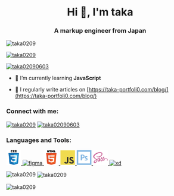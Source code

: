 <h1 align="center">Hi 👋, I'm taka</h1>
<h3 align="center">A markup engineer from Japan</h3>

<p align="left"> <img src="https://komarev.com/ghpvc/?username=taka0209&label=Profile%20views&color=0e75b6&style=flat" alt="taka0209" /> </p>

<p align="left"> <a href="https://github.com/ryo-ma/github-profile-trophy"><img src="https://github-profile-trophy.vercel.app/?username=taka0209" alt="taka0209" /></a> </p>

<p align="left"> <a href="https://twitter.com/taka02090603" target="blank"><img src="https://img.shields.io/twitter/follow/taka02090603?logo=twitter&style=for-the-badge" alt="taka02090603" /></a> </p>

- 🌱 I’m currently learning **JavaScript**

- 📝 I regularly write articles on [https://taka-portfoli0.com/blog/](https://taka-portfoli0.com/blog/)

<h3 align="left">Connect with me:</h3>
<p align="left">
<a href="https://codepen.io/taka0209" target="blank"><img align="center" src="https://raw.githubusercontent.com/rahuldkjain/github-profile-readme-generator/master/src/images/icons/Social/codepen.svg" alt="taka0209" height="30" width="40" /></a>
<a href="https://twitter.com/taka02090603" target="blank"><img align="center" src="https://raw.githubusercontent.com/rahuldkjain/github-profile-readme-generator/master/src/images/icons/Social/twitter.svg" alt="taka02090603" height="30" width="40" /></a>
</p>

<h3 align="left">Languages and Tools:</h3>
<p align="left"> <a href="https://www.w3schools.com/css/" target="_blank"> <img src="https://raw.githubusercontent.com/devicons/devicon/master/icons/css3/css3-original-wordmark.svg" alt="css3" width="40" height="40"/> </a> <a href="https://www.figma.com/" target="_blank"> <img src="https://www.vectorlogo.zone/logos/figma/figma-icon.svg" alt="figma" width="40" height="40"/> </a> <a href="https://www.w3.org/html/" target="_blank"> <img src="https://raw.githubusercontent.com/devicons/devicon/master/icons/html5/html5-original-wordmark.svg" alt="html5" width="40" height="40"/> </a> <a href="https://developer.mozilla.org/en-US/docs/Web/JavaScript" target="_blank"> <img src="https://raw.githubusercontent.com/devicons/devicon/master/icons/javascript/javascript-original.svg" alt="javascript" width="40" height="40"/> </a> <a href="https://www.photoshop.com/en" target="_blank"> <img src="https://raw.githubusercontent.com/devicons/devicon/master/icons/photoshop/photoshop-line.svg" alt="photoshop" width="40" height="40"/> </a> <a href="https://sass-lang.com" target="_blank"> <img src="https://raw.githubusercontent.com/devicons/devicon/master/icons/sass/sass-original.svg" alt="sass" width="40" height="40"/> </a> <a href="https://www.adobe.com/products/xd.html" target="_blank"> <img src="https://cdn.worldvectorlogo.com/logos/adobe-xd.svg" alt="xd" width="40" height="40"/> </a> </p>

<p><img align="left" src="https://github-readme-stats.vercel.app/api/top-langs?username=taka0209&show_icons=true&locale=en&layout=compact" alt="taka0209" /></p>

<p>&nbsp;<img align="center" src="https://github-readme-stats.vercel.app/api?username=taka0209&show_icons=true&locale=en" alt="taka0209" /></p>

<p><img align="center" src="https://github-readme-streak-stats.herokuapp.com/?user=taka0209&" alt="taka0209" /></p>


<!--
**taka0209/taka0209** is a ✨ _special_ ✨ repository because its `README.md` (this file) appears on your GitHub profile.

Here are some ideas to get you started:

- 🔭 I’m currently working on ...
- 🌱 I’m currently learning ...
- 👯 I’m looking to collaborate on ...
- 🤔 I’m looking for help with ...
- 💬 Ask me about ...
- 📫 How to reach me: ...
- 😄 Pronouns: ...
- ⚡ Fun fact: ...
-->

